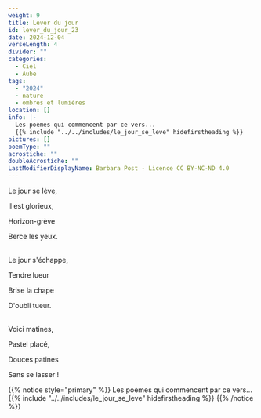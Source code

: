 ```yaml
---
weight: 9
title: Lever du jour
id: lever_du_jour_23
date: 2024-12-04
verseLength: 4
divider: ""
categories:
  - Ciel
  - Aube
tags:
  - "2024"
  - nature
  - ombres et lumières
location: []
info: |-
  Les poèmes qui commencent par ce vers...
  {{% include "../../includes/le_jour_se_leve" hidefirstheading %}}
pictures: []
poemType: ""
acrostiche: ""
doubleAcrostiche: ""
LastModifierDisplayName: Barbara Post - Licence CC BY-NC-ND 4.0
---
```

Le jour se lève,

Il est glorieux,

Horizon-grève

Berce les yeux.

 \
Le jour s'échappe,

Tendre lueur

Brise la chape

D'oubli tueur.

 \
Voici matines,

Pastel placé,

Douces patines

Sans se lasser !

{{% notice style="primary" %}}
Les poèmes qui commencent par ce vers...
{{% include "../../includes/le_jour_se_leve" hidefirstheading %}}
{{% /notice %}}